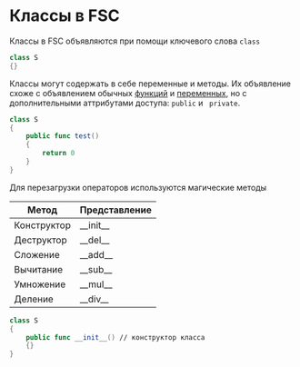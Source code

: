 # Классы в FSC

Классы в FSC объявляются при помощи ключевого слова <code class="language-Swift">class</code>

```swift
class S
{}
```

Классы могут содержать в себе переменные и методы.
Их объявление схоже с объявлением обычных [функций](function.md) и [переменных](variable.md),
но с дополнительными аттрибутами доступа: <code class="language-Swift">public</code> и  <code class="language-Swift">
private</code>.

```swift
class S
{
    public func test()
    {
        return 0
    }
}
```

Для перезагрузки операторов используются магические методы

| Метод       | Представление |
|-------------|---------------|
| Конструктор | \_\_init\_\_  |
| Деструктор  | \_\_del\_\_   |
| Сложение    | \_\_add\_\_   |
| Вычитание   | \_\_sub\_\_   |
| Умножение   | \_\_mul\_\_   |
| Деление     | \_\_div\_\_   |

```swift
class S
{
    public func __init__() // конструктор класса
    {}
}
```
